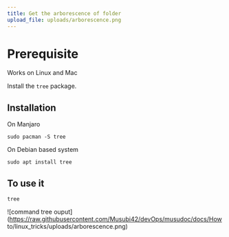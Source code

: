 ```yaml
---
title: Get the arborescence of folder
upload_file: uploads/arborescence.png
---
```

# Prerequisite

Works on Linux and Mac

Install the `tree` package.

## Installation

On Manjaro
```shell
sudo pacman -S tree
```

On Debian based system
```shell
sudo apt install tree
```


## To use it 

```shell
tree
```

![command tree ouput](https://raw.githubusercontent.com/Musubi42/devOps/musudoc/docs/How to/linux_tricks/uploads/arborescence.png)